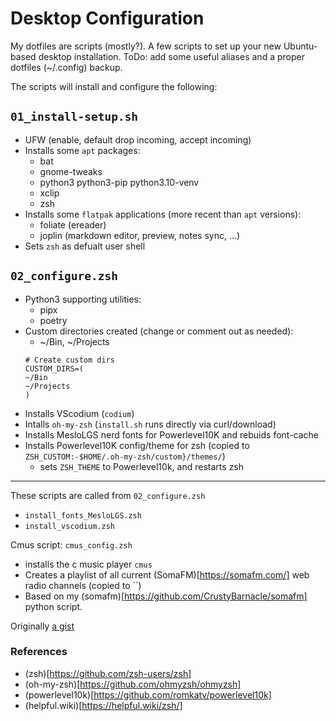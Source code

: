 # Desktop Configuration

My dotfiles are scripts (mostly?).
A few scripts to set up your new Ubuntu-based desktop installation.
ToDo: add some useful aliases and a proper dotfiles (~/.config) backup.

The scripts will install and configure the following:

## `01_install-setup.sh`
 * UFW (enable, default drop incoming, accept incoming)
 * Installs some `apt` packages:
    * bat
    * gnome-tweaks
    * python3 python3-pip python3.10-venv
    * xclip
    * zsh
 * Installs some `flatpak` applications (more recent than `apt` versions):
    * foliate (ereader)
    * joplin (markdown editor, preview, notes sync, ...)
 * Sets `zsh` as defualt user shell

## `02_configure.zsh`
 * Python3 supporting utilities:
    * pipx
    * poetry
 * Custom directories created  (change or comment out as needed):
    * ~/Bin, ~/Projects
    ```shell
    # Create custom dirs
    CUSTOM_DIRS=(
    ~/Bin
    ~/Projects
    )
    ```
 * Installs VScodium (`codium`)
 * Intalls `oh-my-zsh` (`install.sh` runs directly via curl/download)
 * Installs MesloLGS nerd fonts for Powerlevel10K and rebuids font-cache
 * Installs Powerlevel10K config/theme for zsh
    (copied to `ZSH_CUSTOM:-$HOME/.oh-my-zsh/custom}/themes/`)
   * sets `ZSH_THEME` to Powerlevel10k, and restarts zsh
---
These scripts are called from `02_configure.zsh`
 * `install_fonts_MesloLGS.zsh`
 * `install_vscodium.zsh`

 Cmus script: `cmus_config.zsh`
  * installs the c music player `cmus`
  * Creates a playlist of all current (SomaFM)[https://somafm.com/] web radio channels
    (copied to ``)
  * Based on my (somafm)[https://github.com/CrustyBarnacle/somafm] python script.

 Originally [a gist](https://gist.github.com/CrustyBarnacle/d21252366fccd873bec70469e986a0b7)

 ### References
  * (zsh)[https://github.com/zsh-users/zsh]
  * (oh-my-zsh)[https://github.com/ohmyzsh/ohmyzsh]
  * (powerlevel10k)[https://github.com/romkatv/powerlevel10k]
  * (helpful.wiki)[https://helpful.wiki/zsh/]
